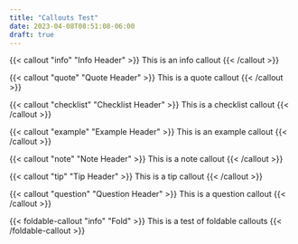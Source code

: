 ```yaml
---
title: "Callouts Test"
date: 2023-04-08T08:51:08-06:00
draft: true
---
```


{{< callout "info" "Info Header" >}}
This is an info callout
{{< /callout >}}

{{< callout "quote" "Quote Header" >}}
This is a quote callout
{{< /callout >}}

{{< callout "checklist" "Checklist Header" >}}
This is a checklist callout
{{< /callout >}}

{{< callout "example" "Example Header" >}}
This is an example callout
{{< /callout >}}

{{< callout "note" "Note Header" >}}
This is a note callout
{{< /callout >}}

{{< callout "tip" "Tip Header" >}}
This is a tip callout
{{< /callout >}}

{{< callout "question" "Question Header" >}}
This is a question callout
{{< /callout >}}

{{< foldable-callout "info" "Fold" >}}
This is a test of foldable callouts
{{< /foldable-callout >}}